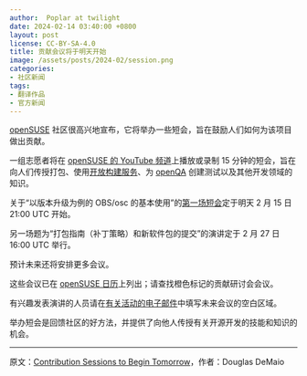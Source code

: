 ```yaml
---
author:  Poplar at twilight
date: 2024-02-14 03:40:00 +0800
layout: post
license: CC-BY-SA-4.0
title: 贡献会议将于明天开始
image: /assets/posts/2024-02/session.png
categories:
- 社区新闻
tags:
- 翻译作品
- 官方新闻
---
```


[openSUSE] 社区很高兴地宣布，它将举办一些短会，旨在鼓励人们如何为该项目做出贡献。

[openSUSE]: https://www.get.opensuse.org/

一组志愿者将在 [openSUSE 的 YouTube 频道]上播放或录制 15 分钟的短会，旨在向人们传授打包、使用[开放构建服务]、为 [openQA] 创建测试以及其他开发领域的知识。

[openSUSE 的 YouTube 频道]: https://www.youtube.com/@openSUSE
[开放构建服务]: https://openbuildservice.org/
[openQA]: http://open.qa/

关于“以版本升级为例的 OBS/osc 的基本使用”的[第一场短会]定于明天 2 月 15 日 21:00 UTC 开始。

[第一场短会]: https://calendar.opensuse.org/teams/marketing/events/contribution-workshop-obs

另一场题为“打包指南（补丁策略）和新软件包的提交”的演讲定于 2 月 27 日 16:00 UTC 举行。

预计未来还将安排更多会议。

这些会议已在 [openSUSE 日历]上列出；请查找橙色标记的贡献研讨会会议。

[openSUSE 日历]: https://calendar.opensuse.org/

有兴趣发表演讲的人员请在[有关活动的电子邮件]中填写未来会议的空白区域。

[有关活动的电子邮件]: https://lists.opensuse.org/archives/list/project@lists.opensuse.org/thread/JKPBGSLO3ZGKSBZMDV7LCYS7JCOVTY4S/

举办短会是回馈社区的好方法，并提供了向他人传授有关开源开发的技能和知识的机会。

------

原文：[Contribution Sessions to Begin Tomorrow](https://news.opensuse.org/2024/02/14/contribution-sessions-begin-tomorrow/)，作者：Douglas DeMaio